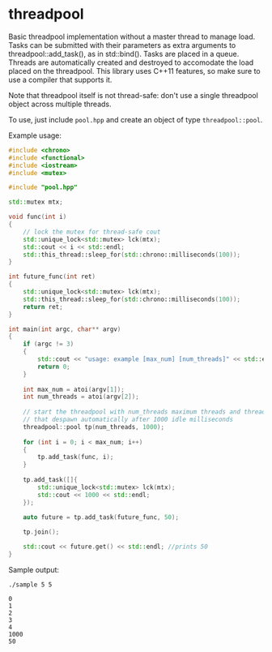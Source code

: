 threadpool
==========

Basic threadpool implementation without a master thread to manage load. Tasks can be submitted with their parameters as extra arguments to threadpool::add_task(), as in std::bind(). Tasks are placed in a queue. Threads are automatically created and destroyed to accomodate the load placed on the threadpool. This library uses C++11 features, so make sure to use a compiler that supports it.

Note that threadpool itself is not thread-safe: don't use a single threadpool object across multiple threads.

To use, just include `pool.hpp` and create an object of type `threadpool::pool`.

Example usage:

```c++
#include <chrono>
#include <functional>
#include <iostream>
#include <mutex>

#include "pool.hpp"

std::mutex mtx;

void func(int i)
{
    // lock the mutex for thread-safe cout
    std::unique_lock<std::mutex> lck(mtx);
    std::cout << i << std::endl;
    std::this_thread::sleep_for(std::chrono::milliseconds(100));
}

int future_func(int ret)
{
    std::unique_lock<std::mutex> lck(mtx);
    std::this_thread::sleep_for(std::chrono::milliseconds(100));
    return ret;
}

int main(int argc, char** argv)
{
    if (argc != 3)
    {
        std::cout << "usage: example [max_num] [num_threads]" << std::endl;
        return 0;
    }
    
    int max_num = atoi(argv[1]);
    int num_threads = atoi(argv[2]);
    
    // start the threadpool with num_threads maximum threads and threads
    // that despawn automatically after 1000 idle milliseconds
    threadpool::pool tp(num_threads, 1000);
    
    for (int i = 0; i < max_num; i++)
    {
        tp.add_task(func, i);
    }
    
    tp.add_task([]{
        std::unique_lock<std::mutex> lck(mtx);
        std::cout << 1000 << std::endl;
    });

    auto future = tp.add_task(future_func, 50);
    
    tp.join();

    std::cout << future.get() << std::endl; //prints 50
}
```

Sample output:

```
./sample 5 5

0
1
2
3
4
1000
50
```
